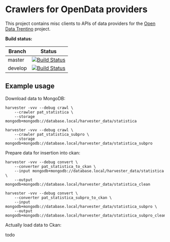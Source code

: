 # Crawlers for OpenData providers

This project contains misc clients to APIs of data providers for the
[Open Data Trentino](https://github.com/opendatatrentino) project.

**Build status:**

| Branch | Status |
| ------ | ------ |
| master | [![Build Status](https://travis-ci.org/opendatatrentino/data-crawlers.svg?branch=master)](https://travis-ci.org/opendatatrentino/data-crawlers) |
| develop | [![Build Status](https://travis-ci.org/opendatatrentino/data-crawlers.svg?branch=develop)](https://travis-ci.org/opendatatrentino/data-crawlers) |


## Example usage

Download data to MongoDB:

```
harvester -vvv --debug crawl \
    --crawler pat_statistica \
	--storage mongodb+mongodb://database.local/harvester_data/statistica
```

```
harvester -vvv --debug crawl \
    --crawler pat_statistica_subpro \
	--storage mongodb+mongodb://database.local/harvester_data/statistica_subpro
```

Prepare data for insertion into ckan:

```
harvester -vvv --debug convert \
    --converter pat_statistica_to_ckan \
	--input mongodb+mongodb://database.local/harvester_data/statistica \
	--output mongodb+mongodb://database.local/harvester_data/statistica_clean
```

```
harvester -vvv --debug convert \
    --converter pat_statistica_subpro_to_ckan \
	--input mongodb+mongodb://database.local/harvester_data/statistica_subpro \
	--output mongodb+mongodb://database.local/harvester_data/statistica_subpro_clean
```

Actually load data to Ckan:

todo
